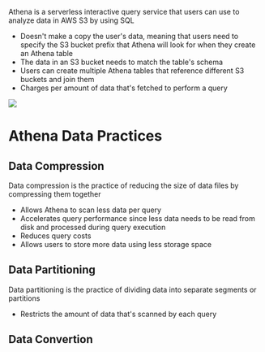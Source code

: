 Athena is a serverless interactive query service that users can use to analyze data in AWS S3 by using SQL

* Doesn't make a copy the user's data, meaning that users need to specify the S3 bucket prefix that Athena will look for when they create an Athena table
* The data in an S3 bucket needs to match the table's schema
* Users can create multiple Athena tables that reference different S3 buckets and join them
* Charges per amount of data that's fetched to perform a query

![](https://github.com/JonmarCorpuz/SecondBrain/blob/main/Assets/Whitespace.png)

# Athena Data Practices

## Data Compression

Data compression is the practice of reducing the size of data files by compressing them together

* Allows Athena to scan less data per query
* Accelerates query performance since less data needs to be read from disk and processed during query execution
* Reduces query costs
* Allows users to store more data using less storage space

## Data Partitioning

Data partitioning is the practice of dividing data into separate segments or partitions

* Restricts the amount of data that's scanned by each query 

## Data Convertion
